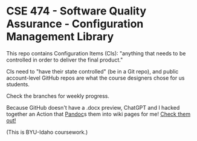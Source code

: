# CSE 474 - Software Quality Assurance - Configuration Management Library

This repo contains Configuration Items (CIs): "anything that needs to be controlled in order to deliver the final product."

CIs need to "have their state controlled" (be in a Git repo), and public account-level GitHub repos are what the course designers chose for us students.

Check the branches for weekly progress.

Because GitHub doesn't have a .docx preview, ChatGPT and I hacked together an Action that [Pandoc](https://pandoc.org)s them into wiki pages for me! [Check them out!](https://github.com/slaugaus/2024-Fall-CSE474-CMLib-austin.slaughter/wiki)

(This is BYU-Idaho coursework.)
